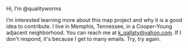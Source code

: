 Hi, I’m @qualityworms

I’m interested learning more about this map project and why it is a good idea to contribute.
I live in Memphis, Tennessee, in a Cooper-Young adjacent neighborhood.
You can reach me at k_gallaty@yahoo.com. If I don't respond, it's because I get to many emails. Try, try again.

<!---
qualityworms/qualityworms is a ✨ special ✨ repository because its `README.md` (this file) appears on your GitHub profile.
You can click the Preview link to take a look at your changes.
--->
